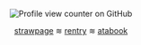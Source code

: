 <div align="center">
  
![Profile view counter on GitHub](https://komarev.com/ghpvc/?username=solarparfait&color=grey&label=✦&style=plastic&base=0)

[strawpage](https://detectivesprince.straw.page/) ≋ [rentry](https://rentry.co/solarparfait) ≋ [atabook](https://deidara.atabook.org/) 
